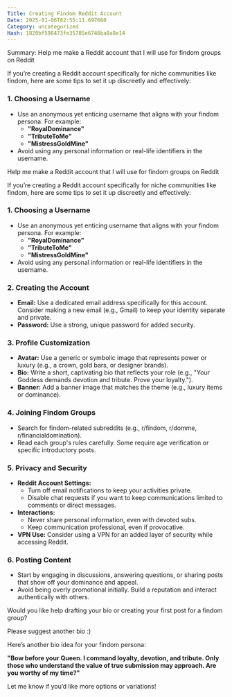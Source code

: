 ```yaml
---
Title: Creating Findom Reddit Account
Date: 2025-01-06T02:55:11.697680
Category: uncategorized
Hash: 1820bf598473fe35785e6746ba8a8e14
---
```

Summary: Help me make a Reddit account that I will use for  findom groups on Reddit

If you’re creating a Reddit account specifically for niche communities like findom, here are some tips to set it up discreetly and effectively:

### **1. Choosing a Username**
- Use an anonymous yet enticing username that aligns with your findom persona. For example:
  - **"RoyalDominance"**
  - **"TributeToMe"**
  - **"MistressGoldMine"**  
- Avoid using any personal information or real-life identifiers in the username.

Help me make a Reddit account that I will use for  findom groups on Reddit

If you’re creating a Reddit account specifically for niche communities like findom, here are some tips to set it up discreetly and effectively:

### **1. Choosing a Username**
- Use an anonymous yet enticing username that aligns with your findom persona. For example:
  - **"RoyalDominance"**
  - **"TributeToMe"**
  - **"MistressGoldMine"**  
- Avoid using any personal information or real-life identifiers in the username.

### **2. Creating the Account**
- **Email:** Use a dedicated email address specifically for this account. Consider making a new email (e.g., Gmail) to keep your identity separate and private.
- **Password:** Use a strong, unique password for added security.

### **3. Profile Customization**
- **Avatar:** Use a generic or symbolic image that represents power or luxury (e.g., a crown, gold bars, or designer brands).
- **Bio:** Write a short, captivating bio that reflects your role (e.g., "Your Goddess demands devotion and tribute. Prove your loyalty.").  
- **Banner:** Add a banner image that matches the theme (e.g., luxury items or dominance).

### **4. Joining Findom Groups**
- Search for findom-related subreddits (e.g., r/findom, r/domme, r/financialdomination).
- Read each group's rules carefully. Some require age verification or specific introductory posts.

### **5. Privacy and Security**
- **Reddit Account Settings:**
  - Turn off email notifications to keep your activities private.
  - Disable chat requests if you want to keep communications limited to comments or direct messages.
- **Interactions:**
  - Never share personal information, even with devoted subs.
  - Keep communication professional, even if provocative.
- **VPN Use:** Consider using a VPN for an added layer of security while accessing Reddit.

### **6. Posting Content**
- Start by engaging in discussions, answering questions, or sharing posts that show off your dominance and appeal.
- Avoid being overly promotional initially. Build a reputation and interact authentically with others.

Would you like help drafting your bio or creating your first post for a findom group?

Please suggest another bio :)

Here’s another bio idea for your findom persona:  

**"Bow before your Queen. I command loyalty, devotion, and tribute. Only those who understand the value of true submission may approach. Are you worthy of my time?"**  

Let me know if you’d like more options or variations!